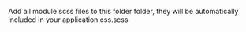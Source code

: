 Add all module scss files to this folder folder, they will be automatically included in your application.css.scss
